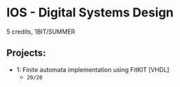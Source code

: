 # IOS - Digital Systems Design
5 credits, 1BIT/SUMMER

## Projects: 
   * 1: Finite automata implementation using FitKIT [VHDL]
     * ``20/20``